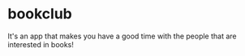 # bookclub
It's an app that makes you have a good time with the people that are interested in books!
